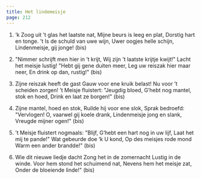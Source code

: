 ```yaml
---
title: Het lindemeisje
page: 212
---  
```


1. ‘k Zoog uit ’t glas het laatste nat,
Mijne beurs is leeg en plat,
Dorstig hart en tonge.
’t Is de schuld van uwe wijn,
Uwer oogjes helle schijn,
Lindenmeisje, gij jonge! (bis)


2. "Nimmer schrijft men hier in ’t krijt,
Wij zijn ’t laatste krijtje kwijt!"
Lacht het meisje lustig!
"Hebt gij gene duiten meer,
Leg uw reiszak hier maar neer,
En drink op dan, rustig!" (bis)


3. Zijne reiszak heeft de gast
Gauw voor ene kruik belast!
Nu voor ’t scheiden zorgen!
’t Meisje fluistert: "Jeugdig bloed,
G’hebt nog mantel, stok en hoed,
Drink en laat ze borgen!" (bis)


4. Zijne mantel, hoed en stok,
Ruilde hij voor ene slok,
Sprak bedroefd: "Vervlogen!
O, vaarwel gij koele drank,
Lindenmeisje jong en slank,
Vreugde mijner ogen!" (bis)


5. ’t Meisje fluistert nogmaals: "Blijf,
G’hebt een hart nog in uw lijf,
Laat het mij te pande!"
Wat gebeurde doe ‘k U kond,
Op des meisjes rode mond
Warm een ander brandde!" (bis)


6. Wie dit nieuwe liedje dacht
Zong het in de zomernacht
Lustig in de winde.
Voor hem stond het schuimend nat,
Nevens hem het meisje zat,
Onder de bloeiende linde!" (bis) 
